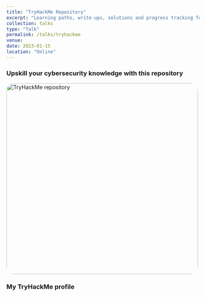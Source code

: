 ```yaml
---
title: "TryHackMe Repository"
excerpt: "Learning paths, write-ups, solutions and progress tracking for <a href='https://tryhackme.com' target='_blank'>TryHackMe</a>.<br><br><a href='https://github.com/migueltc13/tryhackme' target='_blank'><img style='width:500px; border-radius: 20px;' alt='TryHackMe repository' src='https://opengraph.githubassets.com/e83097977ebfe30ca990eb5a28c09d13a7d1381a02119152ff282949cc5dbbad/migueltc13/TryHackMe'></a>"
collection: talks
type: "Talk"
permalink: /talks/tryhackme
venue:
date: 2023-01-15
location: "Online"
---
```


### Upskill your cybersecurity knowledge with this repository

<a href='https://github.com/migueltc13/tryhackme' target='_blank'><img style='width:500px; border-radius: 20px;' alt='TryHackMe repository' src='https://opengraph.githubassets.com/e83097977ebfe30ca990eb5a28c09d13a7d1381a02119152ff282949cc5dbbad/migueltc13/TryHackMe'></a>

### My TryHackMe profile

<script src="https://tryhackme.com/badge/1134216"></script>
